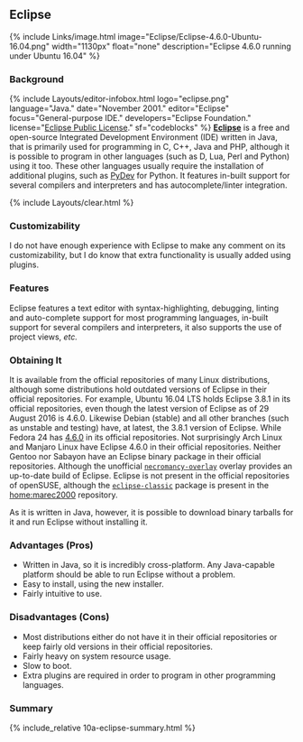 ## Eclipse
{% include Links/image.html image="Eclipse/Eclipse-4.6.0-Ubuntu-16.04.png" width="1130px" float="none" description="Eclipse 4.6.0 running under Ubuntu 16.04" %}

### Background
{% include Layouts/editor-infobox.html logo="eclipse.png" language="Java." date="November 2001." editor="Eclipse" focus="General-purpose IDE." developers="Eclipse Foundation." license="<a href='https://www.eclipse.org/org/documents/epl-v10.php' link='_blank'>Eclipse Public License</a>." sf="codeblocks" %}
[**Eclipse**](http://eclipse.org/eclipse) is a free and open-source Integrated Development Environment (IDE) written in Java, that is primarily used for programming in C, C++, Java and PHP, although it is possible to program in other languages (such as D, Lua, Perl and Python) using it too. These other languages usually require the installation of additional plugins, such as [PyDev](http://www.pydev.org/) for Python. It features in-built support for several compilers and interpreters and has autocomplete/linter integration.

{% include Layouts/clear.html %}<br/>
### Customizability
I do not have enough experience with Eclipse to make any comment on its customizability, but I do know that extra functionality is usually added using plugins.

### Features
Eclipse features a text editor with syntax-highlighting, debugging, linting and auto-complete support for most programming languages, in-built support for several compilers and interpreters, it also supports the use of project views, *etc.*

### Obtaining It
It is available from the official repositories of many Linux distributions, although some distributions hold outdated versions of Eclipse in their official repositories. For example, Ubuntu 16.04 LTS holds Eclipse 3.8.1 in its official repositories, even though the latest version of Eclipse as of 29 August 2016 is 4.6.0. Likewise Debian (stable) and all other branches (such as unstable and testing) have, at latest, the 3.8.1 version of Eclipse. While Fedora 24 has [4.6.0](http://koji.fedoraproject.org/koji/buildinfo?buildID=780300) in its official repositories. Not surprisingly Arch Linux and Manjaro Linux have Eclipse 4.6.0 in their official repositories. Neither Gentoo nor Sabayon have an Eclipse binary package in their official repositories. Although the unofficial [`necromancy-overlay`](https://github.com/necrose99/necromancy-overlay/tree/master/dev-util/eclipse-cpp-bin) overlay provides an up-to-date build of Eclipse. Eclipse is not present in the official repositories of openSUSE, although the [`eclipse-classic`](https://build.opensuse.org/package/show?project=home%3Amarec2000&package=eclipse-classic) package is present in the [home:marec2000](https://build.opensuse.org/project/show/home:marec2000) repository.

As it is written in Java, however, it is possible to download binary tarballs for it and run Eclipse without installing it.

### Advantages (Pros)
* Written in Java, so it is incredibly cross-platform. Any Java-capable platform should be able to run Eclipse without a problem.
* Easy to install, using the new installer.
* Fairly intuitive to use. 

### Disadvantages (Cons)
* Most distributions either do not have it in their official repositories or keep fairly old versions in their official repositories.
* Fairly heavy on system resource usage.
* Slow to boot.
* Extra plugins are required in order to program in other programming languages.

### Summary
{% include_relative 10a-eclipse-summary.html %}
